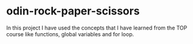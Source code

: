 # odin-rock-paper-scissors

In this project I have used the concepts that I have learned from the TOP course like functions, global variables and for loop. 

